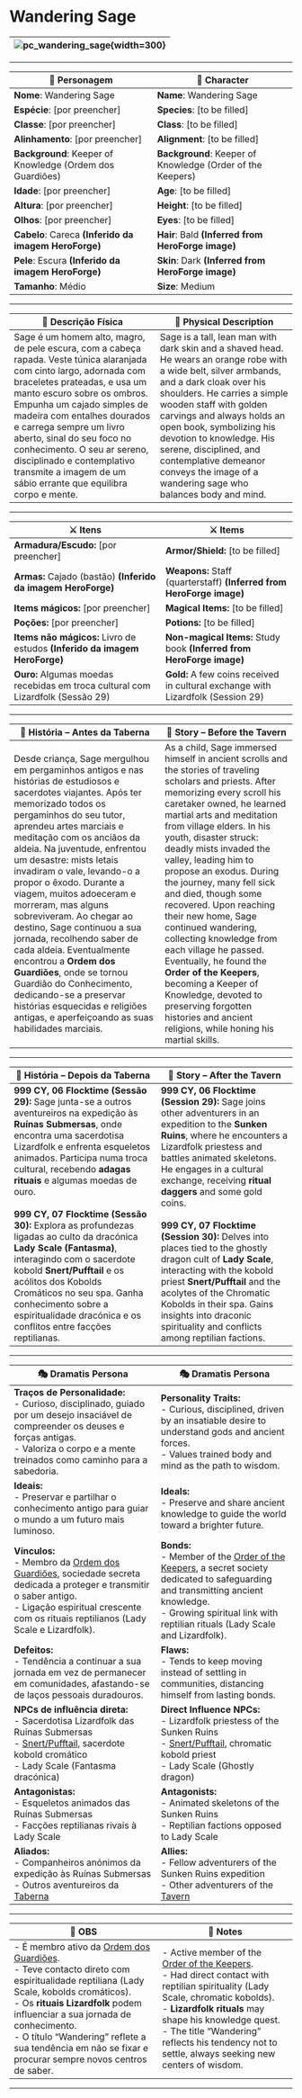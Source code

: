 # Wandering Sage

| ![pc_wandering_sage](assets/pc/pc_wandering_sage.png){width=300} |
| ---------------------------------------------------------------- |

---

| **🧙 Personagem** | **🧙 Character** |
| ----------------- | ---------------- |
| **Nome**: Wandering Sage | **Name**: Wandering Sage |
| **Espécie**: [por preencher] | **Species**: [to be filled] |
| **Classe**: [por preencher] | **Class**: [to be filled] |
| **Alinhamento**: [por preencher] | **Alignment**: [to be filled] |
| **Background**: Keeper of Knowledge (Ordem dos Guardiões) | **Background**: Keeper of Knowledge (Order of the Keepers) |
| **Idade**: [por preencher] | **Age**: [to be filled] |
| **Altura**: [por preencher] | **Height**: [to be filled] |
| **Olhos**: [por preencher] | **Eyes**: [to be filled] |
| **Cabelo**: Careca **(Inferido da imagem HeroForge)** | **Hair**: Bald **(Inferred from HeroForge image)** |
| **Pele**: Escura **(Inferido da imagem HeroForge)** | **Skin**: Dark **(Inferred from HeroForge image)** |
| **Tamanho**: Médio | **Size**: Medium |

---

| **📜 Descrição Física** | **📜 Physical Description** |
| ------------------------ | --------------------------- |
| Sage é um homem alto, magro, de pele escura, com a cabeça rapada. Veste túnica alaranjada com cinto largo, adornada com braceletes prateadas, e usa um manto escuro sobre os ombros. Empunha um cajado simples de madeira com entalhes dourados e carrega sempre um livro aberto, sinal do seu foco no conhecimento. O seu ar sereno, disciplinado e contemplativo transmite a imagem de um sábio errante que equilibra corpo e mente. | Sage is a tall, lean man with dark skin and a shaved head. He wears an orange robe with a wide belt, silver armbands, and a dark cloak over his shoulders. He carries a simple wooden staff with golden carvings and always holds an open book, symbolizing his devotion to knowledge. His serene, disciplined, and contemplative demeanor conveys the image of a wandering sage who balances body and mind. |

---

| **⚔️ Itens** | **⚔️ Items** |
|--------------|--------------|
| **Armadura/Escudo:** [por preencher] | **Armor/Shield:** [to be filled] |
| **Armas:** Cajado (bastão) **(Inferido da imagem HeroForge)** | **Weapons:** Staff (quarterstaff) **(Inferred from HeroForge image)** |
| **Items mágicos:** [por preencher] | **Magical Items:** [to be filled] |
| **Poções:** [por preencher] | **Potions:** [to be filled] |
| **Items não mágicos:** Livro de estudos **(Inferido da imagem HeroForge)** | **Non-magical Items:** Study book **(Inferred from HeroForge image)** |
| **Ouro:** Algumas moedas recebidas em troca cultural com Lizardfolk (Sessão 29) | **Gold:** A few coins received in cultural exchange with Lizardfolk (Session 29) |

---

| **📖 História – Antes da Taberna** | **📖 Story – Before the Tavern** |
| ---------------------------------- | -------------------------------- |
| Desde criança, Sage mergulhou em pergaminhos antigos e nas histórias de estudiosos e sacerdotes viajantes. Após ter memorizado todos os pergaminhos do seu tutor, aprendeu artes marciais e meditação com os anciãos da aldeia. Na juventude, enfrentou um desastre: mists letais invadiram o vale, levando-o a propor o êxodo. Durante a viagem, muitos adoeceram e morreram, mas alguns sobreviveram. Ao chegar ao destino, Sage continuou a sua jornada, recolhendo saber de cada aldeia. Eventualmente encontrou a **Ordem dos Guardiões**, onde se tornou Guardião do Conhecimento, dedicando-se a preservar histórias esquecidas e religiões antigas, e aperfeiçoando as suas habilidades marciais. | As a child, Sage immersed himself in ancient scrolls and the stories of traveling scholars and priests. After memorizing every scroll his caretaker owned, he learned martial arts and meditation from village elders. In his youth, disaster struck: deadly mists invaded the valley, leading him to propose an exodus. During the journey, many fell sick and died, though some recovered. Upon reaching their new home, Sage continued wandering, collecting knowledge from each village he passed. Eventually, he found the **Order of the Keepers**, becoming a Keeper of Knowledge, devoted to preserving forgotten histories and ancient religions, while honing his martial skills. |

---

| **📖 História – Depois da Taberna** | **📖 Story – After the Tavern** |
| ----------------------------------- | -------------------------------- |
| **999 CY, 06 Flocktime (Sessão 29):** Sage junta-se a outros aventureiros na expedição às **Ruínas Submersas**, onde encontra uma sacerdotisa Lizardfolk e enfrenta esqueletos animados. Participa numa troca cultural, recebendo **adagas rituais** e algumas moedas de ouro.<br><br>**999 CY, 07 Flocktime (Sessão 30):** Explora as profundezas ligadas ao culto da dracónica **Lady Scale (Fantasma)**, interagindo com o sacerdote kobold **Snert/Pufftail** e os acólitos dos Kobolds Cromáticos no seu spa. Ganha conhecimento sobre a espiritualidade dracónica e os conflitos entre facções reptilianas. | **999 CY, 06 Flocktime (Session 29):** Sage joins other adventurers in an expedition to the **Sunken Ruins**, where he encounters a Lizardfolk priestess and battles animated skeletons. He engages in a cultural exchange, receiving **ritual daggers** and some gold coins.<br><br>**999 CY, 07 Flocktime (Session 30):** Delves into places tied to the ghostly dragon cult of **Lady Scale**, interacting with the kobold priest **Snert/Pufftail** and the acolytes of the Chromatic Kobolds in their spa. Gains insights into draconic spirituality and conflicts among reptilian factions. |

---

| **🎭 Dramatis Persona** | **🎭 Dramatis Persona** |
|--------------------------|-------------------------|
| **Traços de Personalidade:**<br>- Curioso, disciplinado, guiado por um desejo insaciável de compreender os deuses e forças antigas.<br>- Valoriza o corpo e a mente treinados como caminho para a sabedoria. | **Personality Traits:**<br>- Curious, disciplined, driven by an insatiable desire to understand gods and ancient forces.<br>- Values trained body and mind as the path to wisdom. |
| **Ideais:**<br>- Preservar e partilhar o conhecimento antigo para guiar o mundo a um futuro mais luminoso. | **Ideals:**<br>- Preserve and share ancient knowledge to guide the world toward a brighter future. |
| **Vínculos:**<br>- Membro da [Ordem dos Guardiões](../organizations/ordem_dos_guardioes.md), sociedade secreta dedicada a proteger e transmitir o saber antigo.<br>- Ligação espiritual crescente com os rituais reptilianos (Lady Scale e Lizardfolk). | **Bonds:**<br>- Member of the [Order of the Keepers](../organizations/ordem_dos_guardioes.md), a secret society dedicated to safeguarding and transmitting ancient knowledge.<br>- Growing spiritual link with reptilian rituals (Lady Scale and Lizardfolk). |
| **Defeitos:**<br>- Tendência a continuar a sua jornada em vez de permanecer em comunidades, afastando-se de laços pessoais duradouros. | **Flaws:**<br>- Tends to keep moving instead of settling in communities, distancing himself from lasting bonds. |
| **NPCs de influência direta:**<br>- Sacerdotisa Lizardfolk das Ruínas Submersas<br>- [Snert/Pufftail](../npc/snert.md), sacerdote kobold cromático<br>- Lady Scale (Fantasma dracónica) | **Direct Influence NPCs:**<br>- Lizardfolk priestess of the Sunken Ruins<br>- [Snert/Pufftail](../npc/snert.md), chromatic kobold priest<br>- Lady Scale (Ghostly dragon) |
| **Antagonistas:**<br>- Esqueletos animados das Ruínas Submersas<br>- Facções reptilianas rivais à Lady Scale | **Antagonists:**<br>- Animated skeletons of the Sunken Ruins<br>- Reptilian factions opposed to Lady Scale |
| **Aliados:**<br>- Companheiros anónimos da expedição às Ruínas Submersas<br>- Outros aventureiros da [Taberna](../locations/taberna.md) | **Allies:**<br>- Fellow adventurers of the Sunken Ruins expedition<br>- Other adventurers of the [Tavern](../locations/taberna.md) |

---

| **🔮 OBS** | **🔮 Notes** |
|------------|--------------|
| - É membro ativo da [Ordem dos Guardiões](../organizations/ordem_dos_guardioes.md).<br>- Teve contacto direto com espiritualidade reptiliana (Lady Scale, kobolds cromáticos).<br>- Os **rituais Lizardfolk** podem influenciar a sua jornada de conhecimento.<br>- O título “Wandering” reflete a sua tendência em não se fixar e procurar sempre novos centros de saber. | - Active member of the [Order of the Keepers](../organizations/ordem_dos_guardioes.md).<br>- Had direct contact with reptilian spirituality (Lady Scale, chromatic kobolds).<br>- **Lizardfolk rituals** may shape his knowledge quest.<br>- The title “Wandering” reflects his tendency not to settle, always seeking new centers of wisdom. |

---
